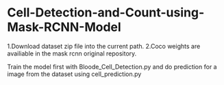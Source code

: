 # Cell-Detection-and-Count-using-Mask-RCNN-Model

1.Download dataset zip file into the current path. 
2.Coco weights are availiable in the mask rcnn original repository.

Train the model first with Bloode_Cell_Detection.py and do prediction for a image from the dataset using cell_prediction.py
